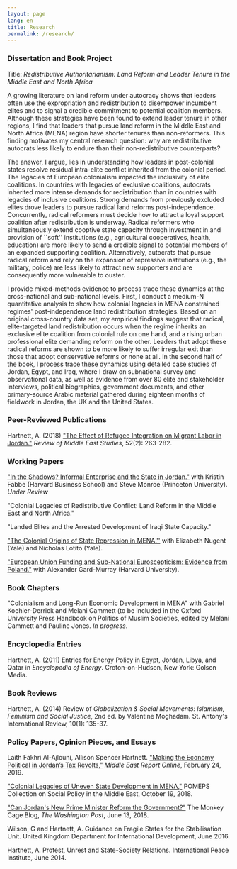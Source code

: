 ```yaml
---
layout: page
lang: en
title: Research
permalink: /research/
---
```


### Dissertation and Book Project
Title: _Redistributive Authoritarianism: Land Reform and Leader Tenure in the Middle East and North Africa_

A growing literature on land reform under autocracy shows that leaders often use the expropriation and redistribution to disempower incumbent elites and to signal a credible commitment to potential coalition members. Although these strategies have been found to extend leader tenure in other regions, I find that leaders that pursue land reform in the Middle East and North Africa (MENA) region have shorter tenures than non-reformers. This finding motivates my central research question: why are redistributive autocrats less likely to endure than their non-redistributive counterparts? 

The answer, I argue, lies in understanding how leaders in post-colonial states resolve residual intra-elite conflict inherited from the colonial period.  The legacies of European colonialism impacted the inclusivity of elite coalitions. In countries with legacies of exclusive coalitions, autocrats inherited more intense demands for redistribution than in countries with legacies of inclusive coalitions. Strong demands from previously excluded elites drove leaders to pursue radical land reforms post-independence. Concurrently, radical reformers must decide how to attract a loyal support coalition after redistribution is underway. Radical reformers who simultaneously extend cooptive state capacity through investment in and provision of ``soft'' institutions (e.g., agricultural cooperatives, health, education) are more likely to send a credible signal to potential members of an expanded supporting coalition. Alternatively, autocrats that pursue radical reform and rely on the expansion of repressive institutions (e.g., the military, police) are less likely to attract new supporters and are consequently more vulnerable to ouster.

I provide mixed-methods evidence to process trace these dynamics at the cross-national and sub-national levels. First, I conduct a medium-N quantitative analysis to show how colonial legacies in MENA constrained regimes' post-independence land redistribution strategies. Based on an original cross-country data set, my empirical findings suggest that radical, elite-targeted land redistribution occurs when the regime inherits an exclusive elite coalition from colonial rule on one hand, and a rising urban professional elite demanding reform on the other. Leaders that adopt these radical reforms are shown to be more likely to suffer irregular exit than those that adopt conservative reforms or none at all. In the second half of the book, I process trace these dynamics using detailed case studies of Jordan, Egypt, and Iraq, where I draw on subnational survey and observational data, as well as evidence from over 80 elite and stakeholder interviews, political biographies, government documents, and other primary-source Arabic material gathered during eighteen months of fieldwork in Jordan, the UK and the United States.

### Peer-Reviewed Publications

Hartnett, A. (2018) ["The Effect of Refugee Integration on Migrant Labor in Jordan."](https://www.cambridge.org/core/journals/review-of-middle-east-studies/article/effect-of-refugee-integration-on-migrant-labor-in-jordan/95541D86AA4B631E4F6DD5B4DB021B54/share/609691b425c4ee242e3f2ce060e5f21b1d5b430f#) _Review of Middle East Studies_, 52(2): 263-282.

### Working Papers
["In the Shadows? Informal Enterprise and the State in Jordan."](https://www.hbs.edu/faculty/Pages/item.aspx?num=55770) with Kristin Fabbe (Harvard Business School) and Steve Monroe (Princeton University). _Under Review_

"Colonial Legacies of Redistributive Conflict: Land Reform in the Middle East and North Africa."

"Landed Elites and the Arrested Development of Iraqi State Capacity."

["The Colonial Origins of State Repression in MENA.''](https://ssrn.com/abstract=3239093) with Elizabeth Nugent (Yale) and Nicholas Lotito (Yale).

["European Union Funding and Sub-National Euroscepticism: Evidence from Poland."](https://papers.ssrn.com/sol3/papers.cfm?abstract_id=3325608) with Alexander Gard-Murray (Harvard University).

### Book Chapters
"Colonialism and Long-Run Economic Development in MENA" with Gabriel Koehler-Derrick and Melani Cammett (to be included in the Oxford University Press Handbook on Politics of Muslim Societies, edited by Melani Cammett and Pauline Jones. _In progress_.

### Encyclopedia Entries

Hartnett, A. (2011) Entries for Energy Policy in Egypt, Jordan, Libya, and Qatar in _Encyclopedia of Energy_. Croton-on-Hudson, New York: Golson Media.

### Book Reviews

Hartnett, A. (2014) Review of _Globalization & Social Movements: Islamism, Feminism and Social Justice_, 2nd ed. by Valentine Moghadam. St. Antony's International Review, 10(1): 135-37.


### Policy Papers, Opinion Pieces, and Essays
Laith Fakhri Al-Ajlouni, Allison Spencer Hartnett. ["Making the Economy Political in Jordan’s Tax Revolts,"](https://merip.org/2019/02/making-the-economy-political-in-jordans-tax-revolts/) _Middle East Report Online_, February 24, 2019.

["Colonial Legacies of Uneven State Development in MENA,"](https://pomeps.org/2018/08/01/colonial-legacies-of-uneven-state-development-in-mena/) POMEPS Collection on Social Policy in the Middle East, October 19, 2018.

["Can Jordan's New Prime Minister Reform the Government?"](https://www.washingtonpost.com/news/monkey-cage/wp/2018/06/13/can-jordans-new-prime-minister-reform-the-government/?utm_term=.c82dc5d4be8e) The Monkey Cage Blog, _The Washington Post_, June 13, 2018.

Wilson, G and Hartnett, A. Guidance on Fragile States for the Stabilisation Unit. United Kingdom Department for International Development,  June 2016.

Hartnett, A. Protest, Unrest and State-Society Relations. International Peace Institute,  June 2014.	

